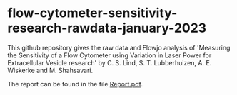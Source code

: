 # flow-cytometer-sensitivity-research-rawdata-january-2023

This github repository gives the raw data and Flowjo analysis of 'Measuring the Sensitivity of a Flow Cytometer using Variation in Laser Power for Extracellular Vesicle research' by C. S. Lind, S. T. Lubberhuizen, A. E. Wiskerke and M. Shahsavari.

The report can be found in the file [Report.pdf](Report.pdf).
